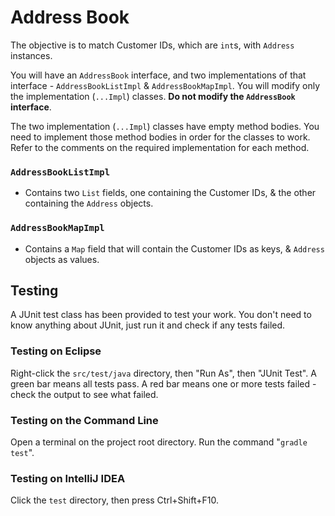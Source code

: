 # Address Book

The objective is to match Customer IDs, which are `int`s, with `Address` instances.

You will have an `AddressBook` interface, and two implementations of that interface - `AddressBookListImpl` &  `AddressBookMapImpl`. You will modify only the implementation (`...Impl`) classes. **Do not modify the `AddressBook` interface**.

The two implementation (`...Impl`) classes have empty method bodies. You need to implement those method bodies in order for the classes to work. Refer to the comments on the required implementation for each method. 

### `AddressBookListImpl`

* Contains two `List` fields, one containing the Customer IDs, & the other containing the `Address` objects.

### `AddressBookMapImpl`

* Contains a `Map` field that will contain the Customer IDs as keys, & `Address` objects as values. 

## Testing

A JUnit test class has been provided to test your work. You don't need to know anything about JUnit, just run it and check if any tests failed. 

### Testing on Eclipse

Right-click the `src/test/java` directory, then "Run As", then "JUnit Test". A green bar means all tests pass. A red bar means one or more tests failed - check the output to see what failed.

### Testing on the Command Line

Open a terminal on the project root directory. Run the command "`gradle test`".

### Testing on IntelliJ IDEA

Click the `test` directory, then press Ctrl+Shift+F10.
